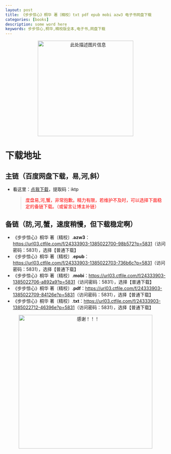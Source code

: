 ```yaml
---
layout: post
title: 《步步惊心》桐华 著〔精校〕txt pdf epub mobi azw3 电子书网盘下载
categories: [books]
description: some word here
keywords: 步步惊心,桐华,精校版全本,电子书,网盘下载
---
```


<div align="center"><img src="https://qweree.cn/wp-content/uploads/2024/10/bu-bu-jing-xin.jpg" alt="此处描述图片信息" width="300px" height="auto"></div>

# 下载地址

## 主链（百度网盘下载，易,河,斜）

- 看这里：[点我下载](https://pan.baidu.com/s/1iMXUbSbtZQZjDcqDmnWUyw?pwd=iktp)，提取码：iktp

  > <p style="color:red" >度盘易,河,蟹，非常抱歉。精力有限，若维护不及时，可以选择下面稳定的备链下载。（或留言让博主补链）</p>

## 备链（防,河,蟹，速度稍慢，但下载稳定啊）

- 《步步惊心》桐华 著〔精校〕.**azw3**：<https://url03.ctfile.com/f/24333903-1385022700-98b572?p=5831>（访问密码：5831），选择【普通下载】
- 《步步惊心》桐华 著〔精校〕.**epub**：<https://url03.ctfile.com/f/24333903-1385022703-736b6c?p=5831>（访问密码：5831），选择【普通下载】
- 《步步惊心》桐华 著〔精校〕.**mobi**：<https://url03.ctfile.com/f/24333903-1385022706-a892a9?p=5831>（访问密码：5831），选择【普通下载】
- 《步步惊心》桐华 著〔精校〕.**pdf**：<https://url03.ctfile.com/f/24333903-1385022709-84126e?p=5831>（访问密码：5831），选择【普通下载】
- 《步步惊心》桐华 著〔精校〕.**txt**：<https://url03.ctfile.com/f/24333903-1385022712-46396e?p=5831>（访问密码：5831），选择【普通下载】

<div align="center"><img src="https://pic.imgdb.cn/item/6707df6bd29ded1a8ce37031.gif" alt="感谢！！！" width="420px" height="auto"/></div>
